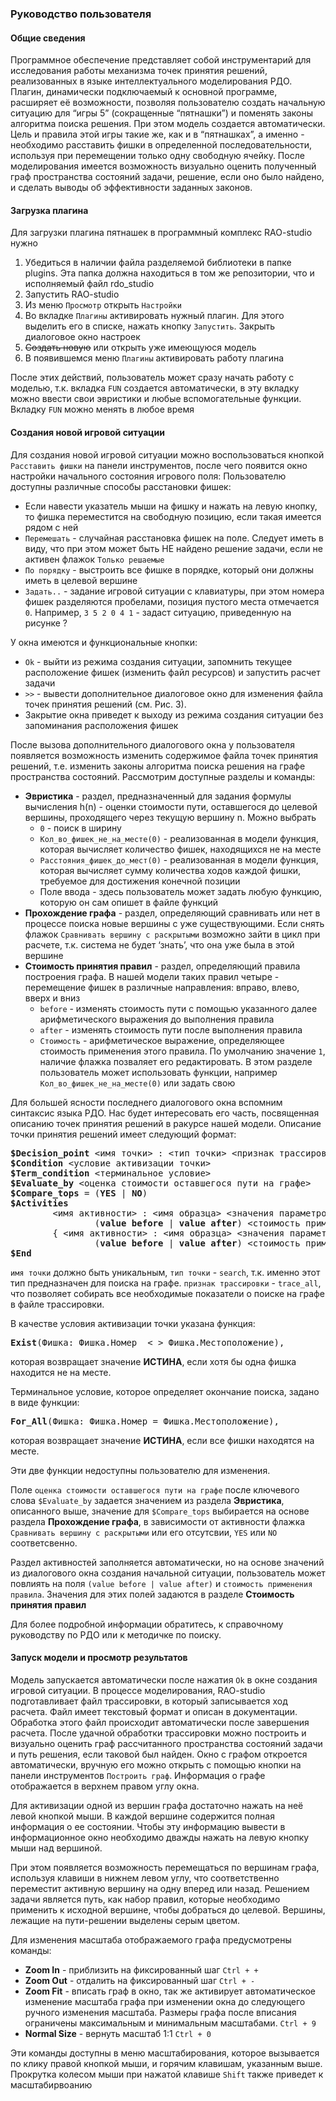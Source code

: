 ### Руководство пользователя ###
#### Общие сведения ####
Программное обеспечение представляет собой инструментарий для исследования работы механизма точек принятия решений, реализованных в языке интеллектуального моделирования РДО. Плагин, динамически подключаемый к основной программе, расширяет её возможности, позволяя пользователю создать начальную ситуацию для “игры 5” (сокращенные “пятнашки”) и поменять законы алгоритма поиска решения. При этом модель создается автоматически. Цель и правила этой игры такие же, как и в “пятнашках”, а именно - необходимо расставить фишки в определенной последовательности, используя при перемещении только одну свободную ячейку. После моделирования имеется возможность визуально оценить полученный граф пространства состояний задачи, решение, если оно было найдено, и сделать выводы об эффективности заданных законов.
#### Загрузка плагина ####
Для загрузки плагина пятнашек в программный комплекс RAO-studio нужно

1. Убедиться в наличии файла разделяемой библиотеки в папке plugins. Эта папка должна находиться в том же репозитории, что и исполняемый файл rdo_studio
2. Запустить RAO-studio
3. Из меню `Просмотр` открыть `Настройки`
4. Во вкладке `Плагины` активировать нужный плагин. Для этого выделить его в списке, нажать кнопку `Запустить`. Закрыть диалоговое окно настроек
5. ~~Создать новую~~ или открыть уже имеющуюся модель
6. В появившемся меню `Плагины` активировать работу плагина

После этих действий, пользователь может сразу начать работу с моделью, т.к. вкладка `FUN` создается автоматически, в эту вкладку можно ввести свои эвристики и любые вспомогательные функции. Вкладку `FUN` можно менять в любое время
#### Создания новой игровой ситуации ####
Для создания новой игровой ситуации можно воспользоваться кнопкой `Расставить фишки` на панели инструментов, после чего появится окно настройки начального состояния игрового поля:
Пользователю доступны различные способы расстановки фишек:
* Если навести указатель мыши на фишку и нажать на левую кнопку, то фишка переместится на свободную позицию, если такая имеется рядом с ней
* `Перемешать` - случайная расстановка фишек на поле. Следует иметь в виду, что при этом может быть НЕ найдено решение задачи, если не активен флажок `Только решаемые`
* `По порядку` - выстроить все фишке в порядке, который они должны иметь в целевой вершине
* `Задать..` -  задание игровой ситуации с клавиатуры, при этом номера фишек разделяются пробелами, позиция пустого места отмечается `0`. Например, `3 5 2 0 4 1` - задаст ситуацию, приведенную на рисунке ?

У окна имеются и функциональные кнопки:
* `Ok` - выйти из режима создания ситуации, запомнить текущее расположение фишек (изменить файл ресурсов) и запустить расчет задачи
* `>>` - вывести дополнительное диалоговое окно для изменения файла точек принятия решений (см. Рис. 3).
* Закрытие окна приведет к выходу из режима создания ситуации без запоминания расположения фишек

После вызова дополнительного диалогового окна у пользователя появляется возможность изменить содержимое файла точек принятия решений, т.е. изменить законы алгоритма поиска решения на графе пространства состояний. Рассмотрим доступные разделы и команды:
* **Эвристика** - раздел, предназначенный для задания формулы вычисления h(n) - оценки стоимости пути, оставшегося до целевой вершины, проходящего через текущую вершину n. Можно выбрать
  * `0` - поиск в ширину
  * `Кол_во_фишек_не_на_месте(0)` - реализованная в модели функция, которая вычисляет количество фишек, находящихся не на месте
  * `Расстояния_фишек_до_мест(0)` - реализованная в модели функция, которая вычисляет сумму количества ходов каждой фишки, требуемое для достижения конечной позиции
  * Поле ввода - здесь пользователь может задать любую функцию, которую он сам опишет в файле функций
* **Прохождение графа** - раздел, определяющий сравнивать или нет в процессе поиска новые вершины с уже существующими. Если снять флажок `Сравнивать вершину с раскрытыми` возможно зайти в цикл при расчете, т.к. система не будет ‘знать’, что она уже была в этой вершине
* **Стоимость принятия правил** - раздел, определяющий правила построения графа. В нашей модели таких правил четыре - перемещение фишек в различные направления: вправо, влево, вверх и вниз
  * `before` - изменять стоимость пути с помощью указанного далее арифметического выражения до выполнения правила
  * `after` - изменять стоимость пути после выполнения правила
  * `Стоимость` - арифметическое выражение, определяющее стоимость применения этого правила. По умолчанию значение `1`, наличие флажка позваляет его редактировать. В этом разделе пользователь может использовать функции, например `Кол_во_фишек_не_на_месте(0)` или задать свою 

Для большей ясности последнего диалогового окна вспомним синтаксис языка РДО. Нас будет интересовать его часть, посвященная описанию точек принятия решений в ракурсе нашей модели. Описание точки принятия решений имеет следующий формат:
<pre>
<b>$Decision_point</b> &lt;имя точки&gt; : &lt;тип точки&gt; &lt;признак трассировки&gt;
<b>$Condition</b> &lt;условие активизации точки&gt;
<b>$Term_condition</b> &lt;терминальное условие&gt;
<b>$Evaluate_by</b> &lt;оценка стоимости оставшегося пути на графе&gt;
<b>$Compare_tops</b> = (<b>YES</b> | <b>NO</b>)
<b>$Activities</b>
&#9&lt;имя активности> : &lt;имя образца&gt; &lt;значения параметров образца&gt;
&#9&#9(<b>value before</b> | <b>value after</b>) &lt;стоимость применения правила&gt;
&#9{ &lt;имя активности&gt; : &lt;имя образца&gt; &lt;значения параметров образца&gt;
&#9&#9(<b>value before</b> | <b>value after</b>) &lt;стоимость применения правила&gt; }
<b>$End</b>
</pre>

`имя точки` должно быть уникальным, `тип точки` - `search`, т.к. именно этот тип предназначен для поиска на графе. `признак трассировки` - `trace_all`, что позволяет собирать все необходимые показатели о поиске на графе в файле трассировки.

В качестве условия активизации точки указана функция:
<pre><b>Exist</b>(Фишка: Фишка.Номер  &lt; &gt; Фишка.Местоположение),</pre>
которая возвращает значение **ИСТИНА**, если хотя бы одна фишка находится не на месте.

Терминальное условие, которое определяет окончание поиска, задано в виде функции:
<pre><b>For_All</b>(Фишка: Фишка.Номер = Фишка.Местоположение),</pre>
которая возвращает значение **ИСТИНА**, если все фишки находятся на месте.

Эти две функции недоступны пользователю для изменения.

Поле `оценка стоимости оставшегося пути на графе` после ключевого слова `$Evaluate_by` задается значением из раздела **Эвристика**, описанного выше, значение для `$Compare_tops` выбирается на основе раздела **Прохождение графа**, в зависимости от активности флажка `Сравнивать вершину с раскрытыми` или его отсутсвии, `YES` или `NO` соответсвенно.

Раздел активностей заполняется автоматически, но на основе значений из диалогового окна создания начальной ситуации, пользователь может повлиять на поля `(value before | value after)` и `стоимость применения правила`. Значения для этих полей задаются в разделе **Стоимость принятия правил**

Для более подробной информации обратитесь, к справочному руководству по РДО или к методичке по поиску.

#### Запуск модели и просмотр результатов ####
Модель запускается автоматически после нажатия `Ok` в окне создания игровой ситуации.
В процессе моделирования, RAO-studio подготавливает файл трассировки, в который записывается ход расчета. Файл имеет текстовый формат и описан в документации. Обработка этого файл происходит автоматически после завершения расчета. После удачной обработки трассировки можно построить и визуально оценить граф рассчитанного пространства состояний задачи и путь решения, если таковой был найден. Окно с графом откроется автоматически, вручную его можно открыть с помощью кнопки на панели инструментов `Построить граф`. Информация о графе отображается в верхнем правом углу окна.

Для активизации одной из вершин графа достаточно нажать на неё левой кнопкой мыши. В каждой вершине содержится полная информация о ее состоянии. Чтобы эту информацию вывести в информационное окно необходимо дважды нажать на левую кнопку мыши над вершиной.

При этом появляется возможность перемещаться по вершинам графа, используя клавиши в нижнем левом углу, что соответственно переместит активную вершину на одну вперед или назад. Решением задачи является путь, как набор правил, которые необходимо применить к исходной вершине, чтобы добраться до целевой. Вершины, лежащие на пути-решении выделены серым цветом.

Для изменения масштаба отображаемого графа предусмотрены команды: 
* **Zoom In** - приблизить на фиксированный шаг `Ctrl + +`
* **Zoom Out** - отдалить на фиксированный шаг `Ctrl + -`
* **Zoom Fit** - вписать граф в окно, так же активирует автоматическое изменение масштаба графа при изменении окна до следующего ручного изменения масштаба. Размеры графа после вписания ограничены максимальным и минимальным масштабами. `Ctrl + 9`
* **Normal Size** - вернуть масштаб 1:1 `Ctrl + 0`

Эти команды доступны в меню масштабирования, которое вызывается по клику правой кнопкой мыши, и горячим клавишам, указанным выше. Прокрутка колесом мыши при нажатой клавише `Shift` также приведет к масштабирвоанию

